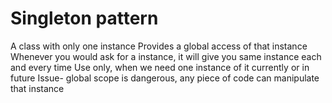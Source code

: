 # Singleton pattern 

A class with only one instance
Provides a global access of that instance
Whenever you would ask for a instance, it will give you same instance each and every time
Use only, when we need one instance of it currently or in future
Issue- global scope is dangerous, any piece of code can manipulate that instance